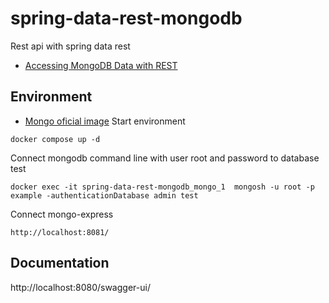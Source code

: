 # spring-data-rest-mongodb
Rest api with spring data rest 
* [Accessing MongoDB Data with REST](https://spring.io/guides/gs/accessing-mongodb-data-rest/)

## Environment
* [Mongo oficial image](https://hub.docker.com/_/mongo)
Start environment
````
docker compose up -d
````
Connect mongodb command line with user root and password to database test
````
docker exec -it spring-data-rest-mongodb_mongo_1  mongosh -u root -p example -authenticationDatabase admin test
````
Connect mongo-express
````
http://localhost:8081/
````

## Documentation
http://localhost:8080/swagger-ui/